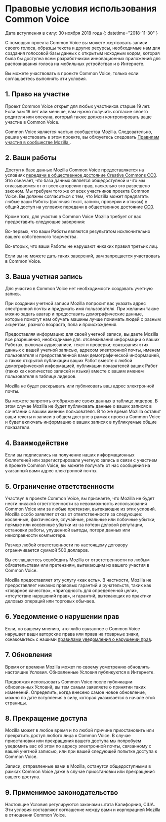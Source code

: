 # Правовые условия использования Common Voice

Дата вступления в силу: 30 ноября 2018 года {: datetime="2018-11-30" }

С помощью проекта Common Voice вы можете жертвовать записи своего голоса, образцы текста и другие ресурсы, необходимые нам для создания голосовой базы данных с открытым исходным кодом, которая была бы доступна всем разработчикам инновационных приложений для распознавания голоса на мобильных устройствах и в Интернете.

Вы можете участвовать в проекте Common Voice, только если соглашаетесь выполнять эти условия. 

## 1. Право на участие
Проект Common Voice открыт для любых участников старше 19 лет. Если вам 19 лет или меньше, вам нужно получить согласие своего родителя или опекуна, который также должен контролировать ваше участие в Common Voice. 

Common Voice является частью сообщества Mozilla. Следовательно, решив участвовать в этом проекте, вы обязуетесь следовать [Правилам участия в сообществе Mozilla ](https://www.mozilla.org/en-US/about/governance/policies/participation/). 

## 2. Ваши работы 
Доступ к базе данных Mozilla Common Voice предоставляется на условиях [передачи в общественное достояние Creative Commons CC0](https://creativecommons.org/publicdomain/zero/1.0/). Это означает, что база данных является общедоступной и что мы отказываемся от от всех авторских прав, насколько это разрешено законом. Мы требуем того же от всех участников проекта Common Voice. Вы должны согласиться с тем, что Mozilla может предлагать любые ваши Работы (включая текст, записи, проверки и отзывы) в общий доступ на условиях передачи в общественное достояние [CC0](https://creativecommons.org/publicdomain/zero/1.0/). 

Кроме того, для участия в Common Voice Mozilla требует от вас предоставить следующие заверения: 

Во-первых, что ваши Работы являются результатом исключительно вашего собственного творчества.

Во-вторых, что ваши Работы не нарушают никаких правил третьих лиц. 

Если вы не можете дать таких заверений, вам запрещается участвовать в Common Voice. 

## 3. Ваша учетная запись
Для участия в Common Voice нет необходимости создавать учетную запись. 

При создании учетной записи Mozilla попросит вас указать адрес электронной почты и придумать имя пользователя. При желании также можно задать аватар и предоставить демографические данные, которые помогут нам обучать машины лучше понимать людей с разным акцентом, разного возраста, пола и происхождения.

Предоставляя информацию для своей учетной записи, вы даете Mozilla все разрешения, необходимые для: 
отслеживания информации о ваших Работах, включая аудиозаписи, текст и проверки; 
связывания этих данных с вашей учетной записью, адресом электронной почты, именем пользователя и предоставленной вами демографической информацией, а также
открытой публикации ваших Работ вместе с любой демографической информацией,
публикации показателей ваших Работ (таких как количество записей и языки) вместе с вашим именем пользователя в таблице лидеров.

Mozilla не будет раскрывать или публиковать ваш адрес электронной почты. 

Вы можете запретить отображение своих данных в таблице лидеров. В этом случае Mozilla не будет публиковать данные о ваших записях в сочетании с вашим именем пользователя. В то же время Mozilla оставит ваши тексты и записи в общем доступе в рамках проекта Common Voice и будет включать информацию о ваших записях в публикуемые общие показатели.

## 4. Взаимодействие
Если вы подписались на получение наших информационных бюллетеней или зарегистрировали учетную запись в связи с участием в проекте Common Voice, вы можете получать от нас сообщения на указанный вами адрес электронной почты. 

## 5. Ограничение ответственности

Участвуя в проекте Common Voice, вы признаете, что Mozilla не будет нести никакой ответственности за невозможность использования Common Voice или за любые претензии, вытекающие из этих условий. Mozilla особо заявляет отказ от ответственности за следующее:
косвенные, фактические, случайные, реальные или побочные убытки;
прямые или косвенные убытки из-за потери деловой репутации, остановки работы, упущенной выгоды, потери данных или неисправности компьютера.

Размер любой ответственности по настоящему договору ограничивается суммой 500 долларов. 

Вы соглашаетесь освободить Mozilla от ответственности по любым обязательствам или претензиям, вытекающим из вашего участия в Common Voice. 

Mozilla предоставляет эту услугу «как есть». В частности, Mozilla не предоставляет никаких правовых гарантий и ручательств, таких как «товарное качество», «пригодность для определенной цели», «отсутствие нарушений прав», и гарантий, вытекающих из практики деловых операций или торговых обычаев. 

## 6. Уведомление о нарушении прав
Если, по вашему мнению, что-либо связанное с Common Voice нарушает ваши авторские права или права на товарные знаки, ознакомьтесь с нашими [правилами уведомления о нарушении прав](https://www.mozilla.org/about/legal/report-infringement/).

## 7. Обновления 
Время от времени Mozilla может по своему усмотрению обновлять настоящие Условия. Обновленные Условия публикуются в Интернете. 

Продолжая использовать Common Voice после публикации обновленных Условий, вы тем самым заявляете о принятии таких изменений. Определить, когда внесено самое новое обновление, можно по дате вступления в силу, которая указывается в начале этой страницы. 

## 8. Прекращение доступа 
Mozilla может в любое время и по любой причине приостановить или прекратить доступ любого лица к Common Voice. В случае приостановки или прекращения вашего доступа мы попробуем уведомить вас об этом по адресу электронной почты, связанному с вашей учетной записью, или при вашей следующей попытке доступа к Common Voice. 

Записи, отправленные вами в Mozilla, останутся общедоступными в рамках Common Voice даже в случае приостановки или прекращения вашего доступа. 

## 9. Применимое законодательство
Настоящие Условия регулируются законами штата Калифорния, США. Эти условия составляют соглашение между вами и корпорацией Mozilla в отношении Common Voice.
